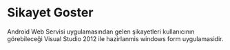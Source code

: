 Sikayet Goster
===========

Android Web Servisi uygulamasından gelen şikayetleri kullanıcının görebileceği Visual Studio 2012 ile hazirlanmis windows form uygulamasidir.
